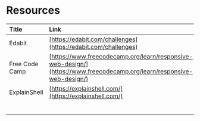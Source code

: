# Resources

| Title | Link |
| :--- | :--- |
| Edabit | [https://edabit.com/challenges](https://edabit.com/challenges) |
| Free Code Camp | [https://www.freecodecamp.org/learn/responsive-web-design/](https://www.freecodecamp.org/learn/responsive-web-design/) |
| ExplainShell | [https://explainshell.com/](https://explainshell.com/) |
|  |  |
|  |  |
|  |  |
|  |  |
|  |  |
|  |  |

